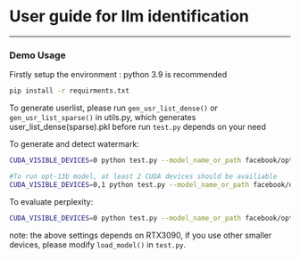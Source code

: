 # User guide for llm identification

---



### Demo Usage

Firstly setup the environment : python 3.9 is recommended

```sh
pip install -r requirments.txt
```

To generate userlist, please run `gen_usr_list_dense()` or `gen_usr_list_sparse()` in utils.py, which generates user_list_dense(sparse).pkl before run `test.py` depends on your need


To generate and detect watermark:
```sh
CUDA_VISIBLE_DEVICES=0 python test.py --model_name_or_path facebook/opt-1.3b --user_dist dense --wm_mode combination --max_new_tokens 200 --delta 2

#To run opt-13b model, at least 2 CUDA devices should be availiable
CUDA_VISIBLE_DEVICES=0,1 python test.py --model_name_or_path facebook/opt-13b --user_dist dense --wm_mode combination --max_new_tokens 200 --delta 2

```

To evaluate perplexity:
```sh
CUDA_VISIBLE_DEVICES=0 python test.py --model_name_or_path facebook/opt-1.3b --user_dist dense --wm_mode combination --max_new_tokens 200 --delta 2 --ppl 1
```


note: the above settings depends on RTX3090, if you use other smaller devices, please modify `load_model()` in `test.py`.






